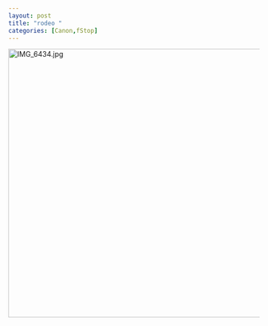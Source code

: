 ```yaml
---
layout: post
title: "rodeo "
categories: [Canon,fStop]
---
```

<img alt="IMG_6434.jpg" src="http://www.botzilla.com/blog/pix2006/IMG_6434.jpg" width="807" height="538" border="0" />

<!--more-->

